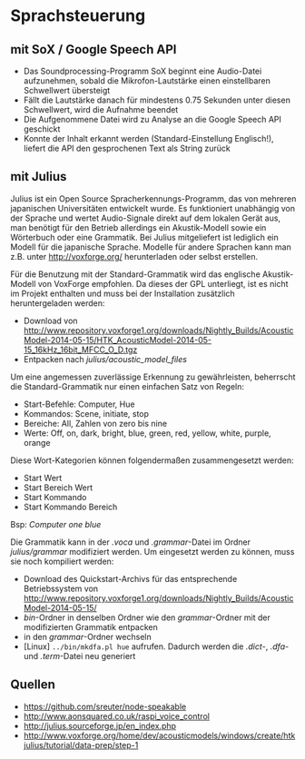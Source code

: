 # Sprachsteuerung

## mit SoX / Google Speech API

-   Das Soundprocessing-Programm SoX beginnt eine Audio-Datei aufzunehmen, sobald die Mikrofon-Lautstärke einen einstellbaren Schwellwert übersteigt
-   Fällt die Lautstärke danach für mindestens 0.75 Sekunden unter diesen Schwellwert, wird die Aufnahme beendet
-   Die Aufgenommene Datei wird zu Analyse an die Google Speech API geschickt
-   Konnte der Inhalt erkannt werden (Standard-Einstellung Englisch!), liefert die API den gesprochenen Text als String zurück


## mit Julius

Julius ist ein Open Source Spracherkennungs-Programm, das von mehreren japanischen Universitäten entwickelt wurde. Es funktioniert unabhängig von der Sprache und wertet Audio-Signale direkt auf dem lokalen Gerät aus, man benötigt für den Betrieb allerdings ein Akustik-Modell sowie ein Wörterbuch oder eine Grammatik. Bei Julius mitgeliefert ist lediglich ein Modell für die japanische Sprache. Modelle für andere Sprachen kann man z.B. unter http://voxforge.org/ herunterladen oder selbst erstellen.

Für die Benutzung mit der Standard-Grammatik wird das englische Akustik-Modell von VoxForge empfohlen. Da dieses der GPL unterliegt, ist es nicht im Projekt enthalten und muss bei der Installation zusätzlich heruntergeladen werden:

-   Download von http://www.repository.voxforge1.org/downloads/Nightly_Builds/AcousticModel-2014-05-15/HTK_AcousticModel-2014-05-15_16kHz_16bit_MFCC_O_D.tgz
-   Entpacken nach *julius/acoustic_model_files*

Um eine angemessen zuverlässige Erkennung zu gewährleisten, beherrscht die Standard-Grammatik nur einen einfachen Satz von Regeln:

-   Start-Befehle: Computer, Hue
-   Kommandos: Scene, initiate, stop
-   Bereiche: All, Zahlen von zero bis nine
-   Werte: Off, on, dark, bright, blue, green, red, yellow, white, purple, orange

Diese Wort-Kategorien können folgendermaßen zusammengesetzt werden:

-   Start Wert
-   Start Bereich Wert
-   Start Kommando
-   Start Kommando Bereich

Bsp: *Computer one blue*


Die Grammatik kann in der *.voca* und *.grammar*-Datei im Ordner *julius/grammar* modifiziert werden. Um eingesetzt werden zu können, muss sie noch kompiliert werden:

-   Download des Quickstart-Archivs für das entsprechende Betriebssystem von http://www.repository.voxforge1.org/downloads/Nightly_Builds/AcousticModel-2014-05-15/
-   *bin*-Ordner in denselben Ordner wie den *grammar*-Ordner mit der modifizierten Grammatik entpacken
-   in den *grammar*-Ordner wechseln
-   [Linux] `../bin/mkdfa.pl hue` aufrufen. Dadurch werden die *.dict*-, *.dfa*- und *.term*-Datei neu generiert



## Quellen

-   https://github.com/sreuter/node-speakable
-   http://www.aonsquared.co.uk/raspi_voice_control
-   http://julius.sourceforge.jp/en_index.php
-   http://www.voxforge.org/home/dev/acousticmodels/windows/create/htkjulius/tutorial/data-prep/step-1

